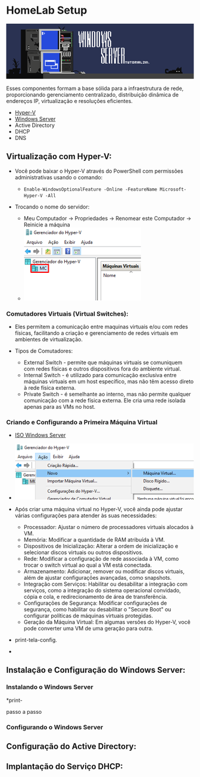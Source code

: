 # HomeLab Setup

<a name="logo" href="https://www.artstation.com/matd2d"><img src="w-server.png" /></a>

Esses componentes formam a base sólida para a infraestrutura de rede, proporcionando gerenciamento centralizado, distribuição dinâmica de endereços IP, virtualização e resoluções eficientes.

* [Hyper-V](#Virtualização-com-Hyper-V)
* [Windows Server](#Instalação-e-Configuração-do-Windows-Server)
* Active Directory
*  DHCP
*  DNS

## Virtualização com Hyper-V:
* Você pode baixar o Hyper-V através do PowerShell com permissões administrativas usando o comando:
  
  * `Enable-WindowsOptionalFeature -Online -FeatureName Microsoft-Hyper-V -All`
 
* Trocando o nome do servidor:
  * Meu Computador -> Propriedades -> Renomear este Computador -> Reinicie a máquina
   * <img src="p-nome.png" />
 
### Comutadores Virtuais (Virtual Switches):
* Eles permitem a comunicação entre maquinas virtuais e/ou com redes físicas, facilitando a criação e gerenciamento de redes virtuais em ambientes de virtualização.
  
* Tipos de Comutadores:
  
  * External Switch - permite que máquinas virtuais se comuniquem com redes físicas e outros dispositivos fora do ambiente virtual.
  * Internal Switch - é utilizado para comunicação exclusiva entre máquinas virtuais em um host específico, mas não têm acesso direto à rede física externa.
  * Private Switch - é semelhante ao interno, mas não permite qualquer comunicação com a rede física externa. Ele cria uma rede isolada apenas para as VMs no host.

### Criando e Configurando a Primeira Máquina Virtual

*  [ISO Windows Server](https://www.microsoft.com/en-us/software-download/windowsinsiderpreviewserver?wa=wsignin1.0)

* <img src="p-vm.png" />

* Após criar uma máquina virtual no Hyper-V, você ainda pode ajustar várias configurações para atender às suas necessidades:
  
  * Processador: Ajustar o número de processadores virtuais alocados à VM.
  * Memória: Modificar a quantidade de RAM atribuída à VM.
  * Dispositivos de Inicialização: Alterar a ordem de inicialização e selecionar discos virtuais ou outros dispositivos.
  * Rede: Modificar a configuração de rede associada à VM, como trocar o switch virtual ao qual a VM está conectada.
  * Armazenamento: Adicionar, remover ou modificar discos virtuais, além de ajustar configurações avançadas, como snapshots.
  * Integração com Serviços: Habilitar ou desabilitar a integração com serviços, como a integração do sistema operacional convidado, cópia e cola, e redirecionamento de área de transferência.
  * Configurações de Segurança: Modificar configurações de segurança, como habilitar ou desabilitar o "Secure Boot" ou configurar políticas de máquinas virtuais protegidas.
  * Geração da Máquina Virtual: Em algumas versões do Hyper-V, você pode converter uma VM de uma geração para outra.
 

* print-tela-config.

* 

## Instalação e Configuração do Windows Server:

### Instalando o Windows Server
*print-

passo a passo

### Configurando o Windows Server

## Configuração do Active Directory:

## Implantação do Serviço DHCP:
